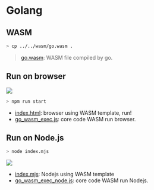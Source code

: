 # Golang
## WASM

```bash
> cp ../../wasm/go.wasm .
```

> [go.wasm](./go.wasm): WASM file compiled by go.

## Run on browser

![](https://i.imgur.com/wKYZH28.png)

```bash
> npm run start
```

* [index.html](./index.html): browser using WASM template, run!
* [go_wasm_exec.js](./go_wasm_exec.js): core code WASM run browser.

## Run on Node.js

```bash
> node index.mjs
```

![](https://i.imgur.com/mLm3Z5I.png)

* [index.mjs](./index.mjs): Nodejs using WASM template
* [go_wasm_exec_node.js](./go_wasm_exec_node.js): core code WASM run Nodejs.
